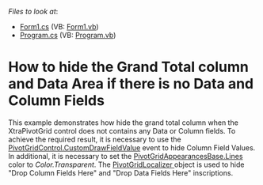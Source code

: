 <!-- default file list -->
*Files to look at*:

* [Form1.cs](./CS/WindowsApplication34/Form1.cs) (VB: [Form1.vb](./VB/WindowsApplication34/Form1.vb))
* [Program.cs](./CS/WindowsApplication34/Program.cs) (VB: [Program.vb](./VB/WindowsApplication34/Program.vb))
<!-- default file list end -->
# How to hide the Grand Total column and Data Area if there is no Data and Column Fields


<p>This example demonstrates how hide the grand total column when the XtraPivotGrid control does not contains any Data or Column fields. To achieve the required result, it is necessary to use the <a href="http://documentation.devexpress.com/#WindowsForms/DevExpressXtraPivotGridPivotGridControl_CustomDrawFieldValuetopic">PivotGridControl.CustomDrawFieldValue</a> event to hide Column Field Values. In additional, it is necessary to set the <a href="http://documentation.devexpress.com/#WindowsForms/DevExpressXtraPivotGridPivotGridAppearancesBase_Linestopic">PivotGridAppearancesBase.Lines</a> color to <i>Color.Transparent</i>. The <a href="http://documentation.devexpress.com/#CoreLibraries/DevExpressXtraPivotGridLocalizationPivotGridLocalizerMembersTopicAll">PivotGridLocalizer </a> object is used to  hide "Drop Column Fields Here" and "Drop Data Fields Here"  inscriptions.</p>

<br/>


